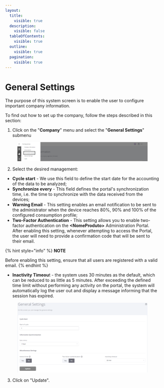 ```yaml
---
layout:
  title:
    visible: true
  description:
    visible: false
  tableOfContents:
    visible: true
  outline:
    visible: true
  pagination:
    visible: true
---
```


# General Settings

The purpose of this system screen is to enable the user to configure important company information.

To find out how to set up the company, follow the steps described in this section:

1. Click on the "**Company**" menu and select the "**General Settings**" submenu

<figure><img src="../../../.gitbook/assets/Captura de tela 2024-02-14 150836 (3).png" alt=""><figcaption></figcaption></figure>

2. Select the desired management:

* **Cycle start** - We use this field to define the start date for the accounting of the data to be analyzed;
* **Synchronize every** - This field defines the portal's synchronization time, i.e. the time to synchronize with the data received from the devices;
* **Warning Email** - This setting enables an email notification to be sent to the administrator when the device reaches 80%, 90% and 100% of the configured consumption profile;
* **Two-Factor Authentication** - This setting allows you to enable two-factor authentication on the **\<NomeProduto>** Administration Portal. After enabling this setting, whenever attempting to access the Portal, the user will need to provide a confirmation code that will be sent to their email.

{% hint style="info" %}
**NOTE**

Before enabling this setting, ensure that all users are registered with a valid email.
{% endhint %}

* **Inactivity Timeou**t - the system uses 30 minutes as the default, which can be reduced to as little as 5 minutes. After exceeding the defined time limit without performing any activity on the portal, the system will automatically log the user out and display a message informing that the session has expired.

<figure><img src="../../../.gitbook/assets/image (35).png" alt=""><figcaption></figcaption></figure>

3. Click on "Update".
